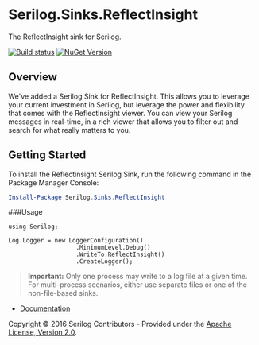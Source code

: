 # Serilog.Sinks.ReflectInsight

The ReflectInsight sink for Serilog.

[![Build status](https://ci.appveyor.com/api/projects/status/hh9gymy0n6tne46j?svg=true)](https://ci.appveyor.com/project/serilog/serilog-sinks-file) [![NuGet Version](http://img.shields.io/nuget/v/Serilog.Sinks.File.svg?style=flat)](https://www.nuget.org/packages/Serilog.Sinks.File/)

## Overview ##

We've added a Serilog Sink for ReflectInsight. This allows you to leverage your current investment in Serilog, but leverage the power and flexibility that comes with the ReflectInsight viewer. You can view your Serilog messages in real-time, in a rich viewer that allows you to filter out and search for what really matters to you.

## Getting Started

To install the Reflectinsight Serilog Sink, run the following command in the Package Manager Console:

```powershell
Install-Package Serilog.Sinks.ReflectInsight
```


###Usage

```csharp#
using Serilog;

Log.Logger = new LoggerConfiguration()
                   .MinimumLevel.Debug()
                   .WriteTo.ReflectInsight()				   
                   .CreateLogger();

```

> **Important:** Only one process may write to a log file at a given time. For multi-process scenarios, either use separate files or one of the non-file-based sinks.

* [Documentation](https://github.com/serilog/serilog/wiki)

Copyright &copy; 2016 Serilog Contributors - Provided under the [Apache License, Version 2.0](http://apache.org/licenses/LICENSE-2.0.html).

